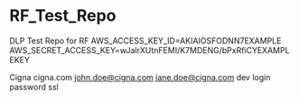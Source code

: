 # RF_Test_Repo
DLP Test Repo for RF
AWS_ACCESS_KEY_ID=AKIAIOSFODNN7EXAMPLE
AWS_SECRET_ACCESS_KEY=wJalrXUtnFEMI/K7MDENG/bPxRfiCYEXAMPLEKEY

Cigna
cigna.com
john.doe@cigna.com
jane.doe@cigna.com
dev
login
password
ssl
